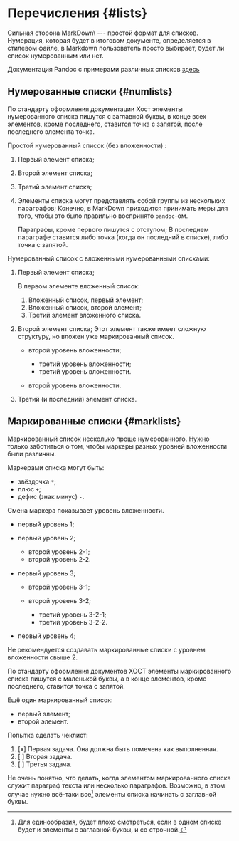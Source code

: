 Перечисления {#lists}
===========================

Сильная сторона MarkDown\ --- простой формат для списков. Нумерация, которая будет в итоговом документе,
определяется в стилевом файле, в Markdown пользователь просто выбирает, будет ли список нумерованным или нет.

Документация Pandoc с примерами различных списков [здесь](http://pandoc.org/MANUAL.html#lists)

## Нумерованные списки {#numlists}

По стандарту оформления документации Хост элементы нумерованного списка пишутся с заглавной буквы,
в конце всех элементов, кроме последнего, ставится точка с запятой, после последнего элемента точка.

Простой нумерованный список (без вложенности) :

1. Первый элемент списка;
1. Второй элемент списка;
1. Третий  элемент списка;
1. Элементы списка могут представлять собой группы из нескольких параграфов;
     Конечно, в MarkDown приходится принимать меры для того, чтобы это было правильно воспринято `pandoc`-ом.

     Параграфы, кроме первого пишутся с отступом;
     В последнем параграфе ставится либо точка (когда он последний в списке), либо точка с запятой.

Нумерованный список с вложенными нумерованными списками:

  1. Первый элемент списка;

     В первом элементе вложенный список:

     1. Вложенный список, первый элемент;
     2. Вложенный список, второй элемент;
     3. Третий элемент вложенного списка.

  1. Второй элемент списка;
     Этот элемент также имеет сложную структуру, но вложен уже маркированный список.

     - второй уровень вложенности;

        + третий уровень вложенности;
        + третий уровень вложенности.

     - второй уровень вложенности.


  1. Третий (и последний) элемент списка.

## Маркированные списки {#marklists}

Маркированный список несколько проще нумерованного. Нужно только заботиться о том,
чтобы маркеры разных уровней вложенности были различны.

Маркерами списка могут быть:

* звёздочка `*`;
* плюс `+`;
* дефис (знак минус) `-`.

Смена маркера показывает уровень вложенности.

* первый уровень 1;
* первый уровень 2;

    - второй уровень 2-1;
    - второй уровень 2-2.

* первый уровень 3;

    - второй уровень 3-1;
    - второй уровень 3-2;

        + третий уровень 3-2-1;
        + третий уровень 3-2-2.

* первый уровень 4;

Не рекомендуется создавать маркированные списки с уровнем вложенности свыше 2.

По стандарту оформления документов ХОСТ элементы маркированного списка пишутся с маленькой буквы, а в конце элементов,
кроме последнего, ставится точка с запятой.

Ещё один маркированный список:

* первый элемент;
* второй элемент.

Попытка сделать чеклист:

1. [x] Первая задача. Она должна быть помечена как выполненная.
1. [ ] Вторая задача.
1. [ ] Третья задача.

Не очень понятно, что делать, когда элементом маркированного списка служит параграф текста или несколько параграфов.
Возможно, в этом случае нужно всё-таки все[^fn1] элементы списка начинать с заглавной буквы.

[^fn1]: Для единообразия, будет плохо смотреться, если в одном списке будет и элементы с заглавной буквы, и со строчной.
